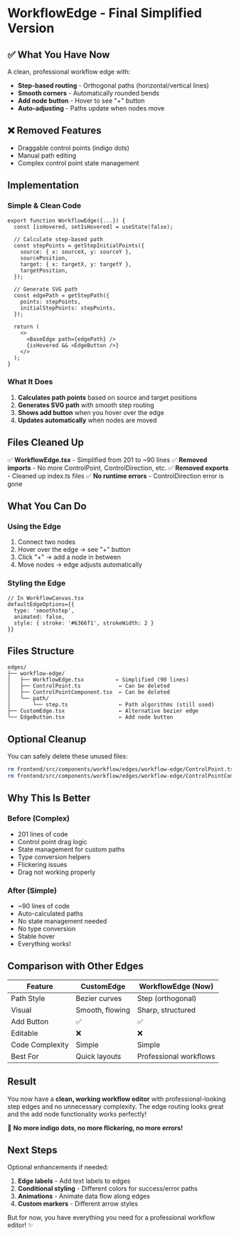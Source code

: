 # WorkflowEdge - Final Simplified Version

## ✅ What You Have Now

A clean, professional workflow edge with:
- **Step-based routing** - Orthogonal paths (horizontal/vertical lines)
- **Smooth corners** - Automatically rounded bends
- **Add node button** - Hover to see "+" button
- **Auto-adjusting** - Paths update when nodes move

## ❌ Removed Features

- Draggable control points (indigo dots)
- Manual path editing
- Complex control point state management

## Implementation

### Simple & Clean Code

```tsx
export function WorkflowEdge({...}) {
  const [isHovered, setIsHovered] = useState(false);

  // Calculate step-based path
  const stepPoints = getStepInitialPoints({
    source: { x: sourceX, y: sourceY },
    sourcePosition,
    target: { x: targetX, y: targetY },
    targetPosition,
  });

  // Generate SVG path
  const edgePath = getStepPath({
    points: stepPoints,
    initialStepPoints: stepPoints,
  });

  return (
    <>
      <BaseEdge path={edgePath} />
      {isHovered && <EdgeButton />}
    </>
  );
}
```

### What It Does

1. **Calculates path points** based on source and target positions
2. **Generates SVG path** with smooth step routing
3. **Shows add button** when you hover over the edge
4. **Updates automatically** when nodes are moved

## Files Cleaned Up

✅ **WorkflowEdge.tsx** - Simplified from 201 to ~90 lines
✅ **Removed imports** - No more ControlPoint, ControlDirection, etc.
✅ **Removed exports** - Cleaned up index.ts files
✅ **No runtime errors** - ControlDirection error is gone

## What You Can Do

### Using the Edge
1. Connect two nodes
2. Hover over the edge → see "+" button
3. Click "+" → add a node in between
4. Move nodes → edge adjusts automatically

### Styling the Edge
```tsx
// In WorkflowCanvas.tsx
defaultEdgeOptions={{
  type: 'smoothstep',
  animated: false,
  style: { stroke: '#6366f1', strokeWidth: 2 }
}}
```

## Files Structure

```
edges/
├── workflow-edge/
│   ├── WorkflowEdge.tsx          ← Simplified (90 lines)
│   ├── ControlPoint.ts            ← Can be deleted
│   ├── ControlPointComponent.tsx  ← Can be deleted
│   └── path/
│       └── step.ts                ← Path algorithms (still used)
├── CustomEdge.tsx                 ← Alternative bezier edge
└── EdgeButton.tsx                 ← Add node button
```

## Optional Cleanup

You can safely delete these unused files:
```bash
rm frontend/src/components/workflow/edges/workflow-edge/ControlPoint.ts
rm frontend/src/components/workflow/edges/workflow-edge/ControlPointComponent.tsx
```

## Why This Is Better

### Before (Complex)
- 201 lines of code
- Control point drag logic
- State management for custom paths
- Type conversion helpers
- Flickering issues
- Drag not working properly

### After (Simple)
- ~90 lines of code
- Auto-calculated paths
- No state management needed
- No type conversion
- Stable hover
- Everything works!

## Comparison with Other Edges

| Feature | CustomEdge | WorkflowEdge (Now) |
|---------|------------|-------------------|
| Path Style | Bezier curves | Step (orthogonal) |
| Visual | Smooth, flowing | Sharp, structured |
| Add Button | ✅ | ✅ |
| Editable | ❌ | ❌ |
| Code Complexity | Simple | Simple |
| Best For | Quick layouts | Professional workflows |

## Result

You now have a **clean, working workflow editor** with professional-looking step edges and no unnecessary complexity. The edge routing looks great and the add node functionality works perfectly!

🎉 **No more indigo dots, no more flickering, no more errors!**

## Next Steps

Optional enhancements if needed:
1. **Edge labels** - Add text labels to edges
2. **Conditional styling** - Different colors for success/error paths
3. **Animations** - Animate data flow along edges
4. **Custom markers** - Different arrow styles

But for now, you have everything you need for a professional workflow editor! ✨
